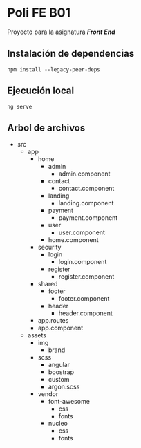 # Poli FE B01

Proyecto para la asignatura _**Front End**_

## Instalación de dependencias
```npm install --legacy-peer-deps```

## Ejecución local
```ng serve```

## Arbol de archivos
- src
  - app
    - home
      - admin
        - admin.component
      - contact
        - contact.component
      - landing
        - landing.component
      - payment
        - payment.component
      - user
        - user.component
      - home.component
    - security
      - login
        - login.component
      - register
        - register.component
    - shared
      - footer
        - footer.component
      - header
        - header.component
    - app.routes
    - app.component
  - assets
    - img
      - brand
    - scss
      - angular
      - boostrap
      - custom
      - argon.scss
    - vendor
      - font-awesome
        - css
        - fonts
      - nucleo
        - css
        - fonts
